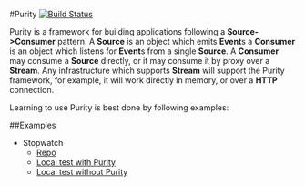 #Purity [![Build Status](https://drone.io/github.com/0xor1/purity/status.png)](https://drone.io/github.com/0xor1/purity/latest)

Purity is a framework for building applications following a **Source->Consumer** pattern.
A **Source** is an object which emits **Event**s a **Consumer** is an object which listens
for **Event**s from a single **Source**. A **Consumer** may consume a **Source** directly,
or it may consume it by proxy over a **Stream<String>**. Any infrastructure which supports
**Stream<String>** will support the Purity framework, for example, it will work directly
in memory, or over a **HTTP** connection.

Learning to use Purity is best done by following examples:

##Examples

* Stopwatch
    * [Repo](http://github.com/0xor1/purity_stopwatch_example)
    * [Local test with Purity](http://0xor1.net/purity_stopwatch_example/index_with_purity.html)
    * [Local test without Purity](http://0xor1.net/purity_stopwatch_example/index_without_purity.html)